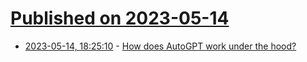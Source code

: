 # [Published on 2023-05-14](index.md)

* [2023-05-14, 18:25:10](https://lobste.rs/s/fnxhhv/how_does_autogpt_work_under_hood) - [How does AutoGPT work under the hood?](https://ad-absurdum.me/blog/how-autogpt-works-under-the-hood)

